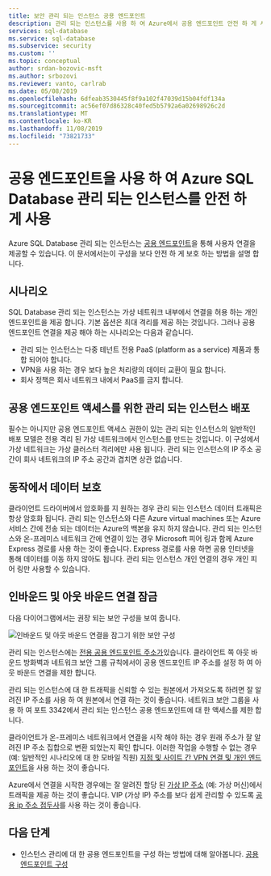 ```yaml
---
title: 보안 관리 되는 인스턴스 공용 엔드포인트
description: 관리 되는 인스턴스를 사용 하 여 Azure에서 공용 엔드포인트 안전 하 게 사용
services: sql-database
ms.service: sql-database
ms.subservice: security
ms.custom: ''
ms.topic: conceptual
author: srdan-bozovic-msft
ms.author: srbozovi
ms.reviewer: vanto, carlrab
ms.date: 05/08/2019
ms.openlocfilehash: 6dfeab3530445f8f9a102f47039d15b04fdf134a
ms.sourcegitcommit: ac56ef07d86328c40fed5b5792a6a02698926c2d
ms.translationtype: MT
ms.contentlocale: ko-KR
ms.lasthandoff: 11/08/2019
ms.locfileid: "73821733"
---
```

# <a name="use-an-azure-sql-database-managed-instance-securely-with-public-endpoints"></a>공용 엔드포인트을 사용 하 여 Azure SQL Database 관리 되는 인스턴스를 안전 하 게 사용

Azure SQL Database 관리 되는 인스턴스는 [공용 엔드포인트](../virtual-network/virtual-network-service-endpoints-overview.md)을 통해 사용자 연결을 제공할 수 있습니다. 이 문서에서는이 구성을 보다 안전 하 게 보호 하는 방법을 설명 합니다.

## <a name="scenarios"></a>시나리오

SQL Database 관리 되는 인스턴스는 가상 네트워크 내부에서 연결을 허용 하는 개인 엔드포인트을 제공 합니다. 기본 옵션은 최대 격리를 제공 하는 것입니다. 그러나 공용 엔드포인트 연결을 제공 해야 하는 시나리오는 다음과 같습니다.

- 관리 되는 인스턴스는 다중 테넌트 전용 PaaS (platform as a service) 제품과 통합 되어야 합니다.
- VPN을 사용 하는 경우 보다 높은 처리량의 데이터 교환이 필요 합니다.
- 회사 정책은 회사 네트워크 내에서 PaaS를 금지 합니다.

## <a name="deploy-a-managed-instance-for-public-endpoint-access"></a>공용 엔드포인트 액세스를 위한 관리 되는 인스턴스 배포

필수는 아니지만 공용 엔드포인트 액세스 권한이 있는 관리 되는 인스턴스의 일반적인 배포 모델은 전용 격리 된 가상 네트워크에서 인스턴스를 만드는 것입니다. 이 구성에서 가상 네트워크는 가상 클러스터 격리에만 사용 됩니다. 관리 되는 인스턴스의 IP 주소 공간이 회사 네트워크의 IP 주소 공간과 겹치면 상관 없습니다.

## <a name="secure-data-in-motion"></a>동작에서 데이터 보호

클라이언트 드라이버에서 암호화를 지 원하는 경우 관리 되는 인스턴스 데이터 트래픽은 항상 암호화 됩니다. 관리 되는 인스턴스와 다른 Azure virtual machines 또는 Azure 서비스 간에 전송 되는 데이터는 Azure의 백본을 유지 하지 않습니다. 관리 되는 인스턴스와 온-프레미스 네트워크 간에 연결이 있는 경우 Microsoft 피어 링과 함께 Azure Express 경로를 사용 하는 것이 좋습니다. Express 경로를 사용 하면 공용 인터넷을 통해 데이터를 이동 하지 않아도 됩니다. 관리 되는 인스턴스 개인 연결의 경우 개인 피어 링만 사용할 수 있습니다.

## <a name="lock-down-inbound-and-outbound-connectivity"></a>인바운드 및 아웃 바운드 연결 잠금

다음 다이어그램에서는 권장 되는 보안 구성을 보여 줍니다.

![인바운드 및 아웃 바운드 연결을 잠그기 위한 보안 구성](media/sql-database-managed-instance-public-endpoint-securely/managed-instance-vnet.png)

관리 되는 인스턴스에는 [전용 공용 엔드포인트 주소가](sql-database-managed-instance-find-management-endpoint-ip-address.md)있습니다. 클라이언트 쪽 아웃 바운드 방화벽과 네트워크 보안 그룹 규칙에서이 공용 엔드포인트 IP 주소를 설정 하 여 아웃 바운드 연결을 제한 합니다.

관리 되는 인스턴스에 대 한 트래픽을 신뢰할 수 있는 원본에서 가져오도록 하려면 잘 알려진 IP 주소를 사용 하 여 원본에서 연결 하는 것이 좋습니다. 네트워크 보안 그룹을 사용 하 여 포트 3342에서 관리 되는 인스턴스 공용 엔드포인트에 대 한 액세스를 제한 합니다.

클라이언트가 온-프레미스 네트워크에서 연결을 시작 해야 하는 경우 원래 주소가 잘 알려진 IP 주소 집합으로 변환 되었는지 확인 합니다. 이러한 작업을 수행할 수 없는 경우 (예: 일반적인 시나리오에 대 한 모바일 직원) [지점 및 사이트 간 VPN 연결 및 개인 엔드포인트](sql-database-managed-instance-configure-p2s.md)을 사용 하는 것이 좋습니다.

Azure에서 연결을 시작한 경우에는 잘 알려진 할당 된 [가상 IP 주소](../virtual-network/virtual-networks-reserved-public-ip.md) (예: 가상 머신)에서 트래픽을 제공 하는 것이 좋습니다. VIP (가상 IP) 주소를 보다 쉽게 관리할 수 있도록 [공용 ip 주소 접두사](../virtual-network/public-ip-address-prefix.md)를 사용 하는 것이 좋습니다.

## <a name="next-steps"></a>다음 단계

- 인스턴스 관리에 대 한 공용 엔드포인트을 구성 하는 방법에 대해 알아봅니다. [공용 엔드포인트 구성](sql-database-managed-instance-public-endpoint-configure.md)
